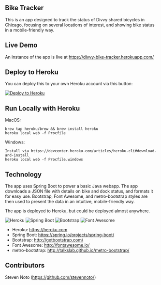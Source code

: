 ## Bike Tracker

This is an app designed to track the status of Divvy shared bicycles in Chicago,
focusing on several locations of interest, and showing bike status in a mobile-friendly way.

## Live Demo

An instance of the app is live at https://divvy-bike-tracker.herokuapp.com/

## Deploy to Heroku

You can deploy this to your own Heroku account via this button:

[![Deploy to Heroku](https://www.herokucdn.com/deploy/button.svg)](https://heroku.com/deploy)

## Run Locally with Heroku

MacOS:

```
brew tap heroku/brew && brew install heroku
heroku local web -f Procfile
```

Windows:

```
Install via https://devcenter.heroku.com/articles/heroku-cli#download-and-install
heroku local web -f Procfile.windows
```

## Technology

The app uses Spring Boot to power a basic Java webapp. The app downloads a JSON 
file with details on bike and dock status, and formats it for easy use. Bootstrap, 
Font Awesome, and metro-bootstrap styles are then used to present the data
in an intuitive, mobile-friendly way.

The app is deployed to Heroku, but could be deployed almost anywhere.

![Heroku](https://www.vectorlogo.zone/logos/heroku/heroku-icon.svg) ![Spring Boot](https://www.vectorlogo.zone/logos/springio/springio-icon.svg) ![Bootstrap](https://www.vectorlogo.zone/logos/getbootstrap/getbootstrap-icon.svg) ![Font Awesome](https://www.vectorlogo.zone/logos/font-awesome/font-awesome-icon.svg)

- Heroku: https://heroku.com
- Spring Boot: https://spring.io/projects/spring-boot/
- Bootstrap: http://getbootstrap.com/
- Font Awesome: http://fontawesome.io/
- metro-bootstrap: http://talkslab.github.io/metro-bootstrap/

## Contributors

Steven Noto (https://github.com/stevennoto/)
